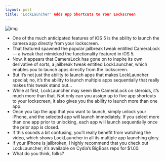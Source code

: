 ```yaml
---
layout: post
title: 'LockLauncher' Adds App Shortcuts to Your Lockscreen
---
```

![img](http://media.idownloadblog.com/wp-content/uploads/2011/07/LockLauncher-e1311609422107.png)
* One of the much anticipated features of iOS 5 is the ability to launch the camera app directly from your lockscreen.
* That featured spawned the popular jailbreak tweak entitled CameraLock — a tweak that mimicked the functionality featured in iOS 5.
* Now, it appears that CameraLock has gone on to inspire its own derivative of sorts, a jailbreak tweak entitled LockLauncher, which enables you to launch apps directly from the lockscreen.
* But it’s not just the ability to launch apps that makes LockLauncher special; no, it’s the ability to launch multiple apps sequentially that really makes this tweak stand out…
* While at first, LockLauncher may seem like CameraLock on steroids, it’s much more than that. Not only can you assign up to five app shortcuts to your lockscreen, it also gives you the ability to launch more than one app.
* Once you tap the app that you want to launch, simply unlock your iPhone, and the selected app will launch immediately. If you select more than one app prior to unlocking, each app will launch sequentially once the prior app is closed.
* If this sounds a bit confusing, you’ll really benefit from watching the video, which shows LockLauncher in all its multiple app launching glory.
* If your iPhone is jailbroken, I highly recommend that you check out LockLauncher; it’s available on Cydia’s BigBoss repo for $1.00.
* What do you think, folks?

